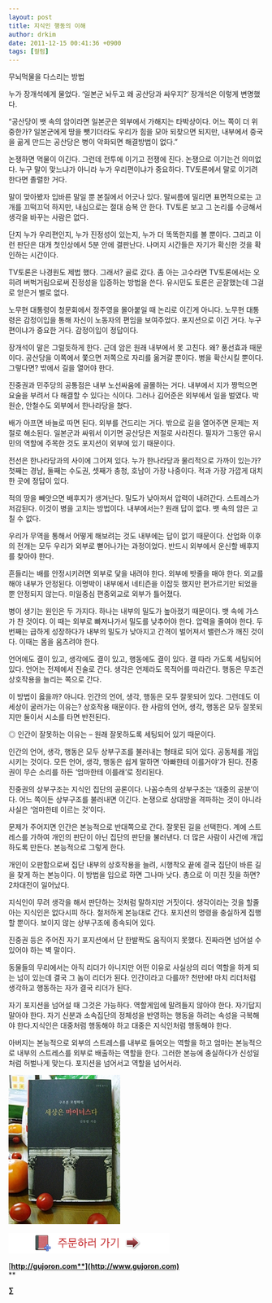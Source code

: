```yaml
---
layout: post
title: 지식인 행동의 이해
author: drkim
date: 2011-12-15 00:41:36 +0900
tags: [컬럼]
---
```

  
무뇌먹물을 다스리는 방법 

누가 장개석에게 물었다. ‘일본군 놔두고 왜 공산당과 싸우지?’ 장개석은 이렇게 변명했다. 

“공산당이 뱃 속의 암이라면 일본군은 외부에서 가해지는 타박상이다. 어느 쪽이 더 위중한가? 일본군에게 땅을 뺏기더라도 우리가 힘을 모아 되찾으면 되지만, 내부에서 중국을 곪게 만드는 공산당은 병이 악화되면 해결방법이 없다.” 

논쟁하면 먹물이 이긴다. 그런데 전투에 이기고 전쟁에 진다. 논쟁으로 이기는건 의미없다. 누구 말이 맞느냐가 아니라 누가 우리편이냐가 중요하다. TV토론에서 말로 이기려 한다면 졸렬한 거다. 

말이 맞아봤자 입바른 말일 뿐 본질에서 어긋나 있다. 말씨름에 밀리면 표면적으로는 고개를 끄떡끄덕 하지만, 내심으로는 절대 승복 안 한다. TV토론 보고 그 논리를 수긍해서 생각을 바꾸는 사람은 없다. 

단지 누가 우리편인지, 누가 진정성이 있는지, 누가 더 똑똑한지를 볼 뿐이다. 그리고 이런 판단은 대개 첫인상에서 5분 안에 결판난다. 나머지 시간들은 자기가 확신한 것을 확인하는 시간이다. 

TV토론은 나경원도 제법 했다. 그래서? 골로 갔다. 좀 아는 고수라면 TV토론에서는 오히려 버벅거림으로써 진정성을 입증하는 방법을 쓴다. 유시민도 토론은 곧잘했는데 그걸로 얻은거 별로 없다. 

노무현 대통령이 청문회에서 정주영을 몰아붙일 때 논리로 이긴게 아니다. 노무현 대통령은 감정이입을 통해 자신이 노동자의 편임을 보여주었다. 포지션으로 이긴 거다. 누구편이냐가 중요한 거다. 감정이입이 정답이다. 

장개석이 말은 그럴듯하게 한다. 근데 암은 원래 내부에서 못 고친다. 왜? 풍선효과 때문이다. 공산당을 이쪽에서 쫓으면 저쪽으로 자리를 옮겨갈 뿐이다. 병을 확산시킬 뿐이다. 그렇다면? 밖에서 길을 열어야 한다. 

진중권과 민주당의 공통점은 내부 노선싸움에 골몰하는 거다. 내부에서 지가 짱먹으면 요술을 부려서 다 해결할 수 있다는 식이다. 그러나 김어준은 외부에서 일을 벌였다. 박원순, 안철수도 외부에서 한나라당을 쳤다. 

배가 아프면 바늘로 따면 된다. 외부를 건드리는 거다. 밖으로 길을 열어주면 문제는 저절로 해소된다. 일본군과 싸워서 이기면 공산당은 저절로 사라진다. 필자가 그동안 유시민의 역할에 주목한 것도 포지션이 외부에 있기 때문이다. 

전선은 한나라당과의 사이에 그어져 있다. 누가 한나라당과 물리적으로 가까이 있는가? 첫째는 경남, 둘째는 수도권, 셋째가 충청, 호남이 가장 나중이다. 적과 가장 가깝게 대치한 곳에 정답이 있다. 

적의 땅을 빼앗으면 배후지가 생겨난다. 밀도가 낮아져서 압력이 내려간다. 스트레스가 저감된다. 이것이 병을 고치는 방법이다. 내부에서는? 원래 답이 없다. 뱃 속의 암은 고칠 수 없다. 

우리가 무역을 통해서 어떻게 해보려는 것도 내부에는 답이 없기 때문이다. 산업화 이후의 전개는 모두 우리가 외부로 뻗어나가는 과정이었다. 반드시 외부에서 운신할 배후지를 찾아야 한다. 

흔들리는 배를 안정시키려면 외부로 닻을 내려야 한다. 외부에 밧줄을 매야 한다. 외교를 해야 내부가 안정된다. 이명박이 내부에서 네티즌을 이잡듯 했지만 편가르기만 되었을 뿐 안정되지 않는다. 미일중심 편중외교로 외부가 틀어졌다. 

병이 생기는 원인은 두 가지다. 하나는 내부의 밀도가 높아졌기 때문이다. 뱃 속에 가스가 찬 것이다. 이 때는 외부로 빠져나가서 밀도를 낮추어야 한다. 압력을 줄여야 한다. 두 번째는 급하게 성장하다가 내부의 밀도가 낮아지고 간격이 벌어져서 밸런스가 깨진 것이다. 이때는 몸을 움츠려야 한다. 

언어에도 결이 있고, 생각에도 결이 있고, 행동에도 결이 있다. 결 따라 가도록 세팅되어 있다. 언어는 전제에서 진술로 간다. 생각은 언제라도 목적어를 따라간다. 행동은 무조건 상호작용을 늘리는 쪽으로 간다. 

이 방법이 옳을까? 아니다. 인간의 언어, 생각, 행동은 모두 잘못되어 있다. 그런데도 이 세상이 굴러가는 이유는? 상호작용 때문이다. 한 사람의 언어, 생각, 행동은 모두 잘못되지만 둘이서 시소를 타면 반전된다. 

◎ 인간이 잘못하는 이유는 – 원래 잘못하도록 세팅되어 있기 때문이다. 

인간의 언어, 생각, 행동은 모두 상부구조를 불러내는 형태로 되어 있다. 공동체를 개입시키는 것이다. 모든 언어, 생각, 행동은 쉽게 말하면 ‘아빠한테 이를거야’가 된다. 진중권이 무슨 소리를 하든 ‘엄마한테 이를래’로 정리된다. 

진중권의 상부구조는 지식인 집단의 공론이다. 나꼼수측의 상부구조는 ‘대중의 공분’이다. 어느 쪽이든 상부구조를 불러내면 이긴다. 논쟁으로 상대방을 격파하는 것이 아니라 사실은 ‘엄마한테 이르는 것’이다. 

문제가 주어지면 인간은 본능적으로 반대쪽으로 간다. 잘못된 길을 선택한다. 계에 스트레스를 가하여 개인의 판단이 아닌 집단의 판단을 불러낸다. 더 많은 사람이 사건에 개입하도록 만든다. 본능적으로 그렇게 한다. 

개인이 오판함으로써 집단 내부의 상호작용을 늘려, 시행착오 끝에 결국 집단이 바른 길을 찾게 하는 본능이다. 이 방법을 입으로 하면 그나마 낫다. 총으로 이 미친 짓을 하면? 2차대전이 일어났다. 

지식인이 무려 생각을 해서 판단하는 것처럼 말하지만 거짓이다. 생각이라는 것을 할줄 아는 지식인은 없다시피 하다. 철저하게 본능대로 간다. 포지션의 명령을 충실하게 집행할 뿐이다. 보이지 않는 상부구조에 종속되어 있다. 

진중권 등은 주어진 자기 포지션에서 단 한발짝도 움직이지 못했다. 진짜라면 넘어설 수 있어야 하는 벽 말이다. 

동물들의 무리에서는 아직 리더가 아니지만 어떤 이유로 사실상의 리더 역할을 하게 되는 넘이 있는데 결국 그 놈이 리더가 된다. 인간이라고 다를까? 천만에! 마치 리더처럼 생각하고 행동하는 자가 결국 리더가 된다. 

자기 포지션을 넘어설 때 그것은 가능하다. 역할게임에 말려들지 않아야 한다. 자기답지 말아야 한다. 자기 신분과 소속집단의 정체성을 반영하는 행동을 하려는 속성을 극복해야 한다.지식인은 대중처럼 행동해야 하고 대중은 지식인처럼 행동해야 한다. 

아버지는 본능적으로 외부의 스트레스를 내부로 들여오는 역할을 하고 엄마는 본능적으로 내부의 스트레스를 외부로 배출하는 역할을 한다. 그러한 본능에 충실하다가 신성일처럼 허벌나게 맞는다. 포지션을 넘어서고 역할을 넘어서라. 









![](/files/attach/images/199/440/211/001030.jpg)   


![](/files/attach/images/199/376/206/bookorder.gif)


  





  




[**http://gujoron.com**](http://www.gujoron.com)**  
** 

**∑**